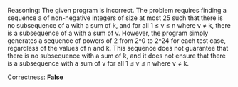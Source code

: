 Reasoning:
The given program is incorrect. The problem requires finding a sequence a of non-negative integers of size at most 25 such that there is no subsequence of a with a sum of k, and for all 1 ≤ v ≤ n where v ≠ k, there is a subsequence of a with a sum of v. However, the program simply generates a sequence of powers of 2 from 2^0 to 2^24 for each test case, regardless of the values of n and k. This sequence does not guarantee that there is no subsequence with a sum of k, and it does not ensure that there is a subsequence with a sum of v for all 1 ≤ v ≤ n where v ≠ k.

Correctness: **False**